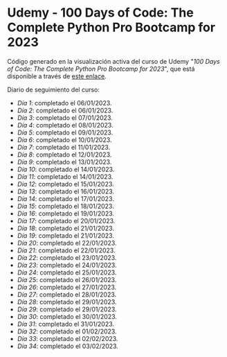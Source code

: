 # Udemy - 100 Days of Code: The Complete Python Pro Bootcamp for 2023

Código generado en la visualización activa del curso de Udemy "*100 Days of Code: The Complete Python Pro Bootcamp for 2023*", que está disponible a través de [este enlace](https://www.udemy.com/course/100-days-of-code/).

Diario de seguimiento del curso:
- *Día 1*: completado el 06/01/2023.
- *Día 2*: completado el 06/01/2023.
- *Día 3*: completado el 07/01/2023.
- *Día 4*: completado el 08/01/2023.
- *Día 5*: completado el 09/01/2023.
- *Día 6*: completado el 10/01/2023.
- *Día 7*: completado el 11/01/2023.
- *Día 8*: completado el 12/01/2023.
- *Día 9*: completado el 13/01/2023.
- *Día 10*: completado el 14/01/2023.
- *Día 11*: completado el 14/01/2023.
- *Día 12*: completado el 15/01/2023.
- *Día 13*: completado el 16/01/2023.
- *Día 14*: completado el 17/01/2023.
- *Día 15*: completado el 18/01/2023.
- *Día 16*: completado el 19/01/2023.
- *Día 17*: completado el 20/01/2023.
- *Día 18*: completado el 21/01/2023.
- *Día 19*: completado el 21/01/2023.
- *Día 20*: completado el 22/01/2023.
- *Día 21*: completado el 22/01/2023.
- *Día 22*: completado el 23/01/2023.
- *Día 23*: completado el 24/01/2023.
- *Día 24*: completado el 25/01/2023.
- *Día 25*: completado el 26/01/2023.
- *Día 26*: completado el 27/01/2023.
- *Día 27*: completado el 28/01/2023.
- *Día 28*: completado el 29/01/2023.
- *Día 29*: completado el 29/01/2023.
- *Día 30*: completado el 30/01/2023.
- *Día 31*: completado el 31/01/2023.
- *Día 32*: completado el 01/02/2023.
- *Día 33*: completado el 02/02/2023.
- *Día 34*: completado el 03/02/2023.